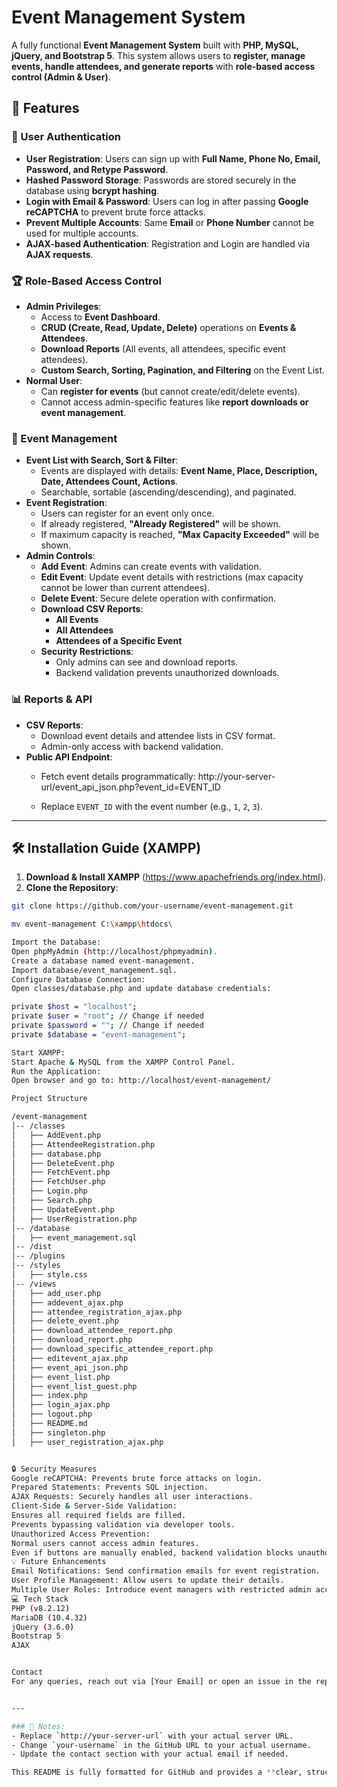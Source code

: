 # Event Management System

A fully functional **Event Management System** built with **PHP, MySQL, jQuery, and Bootstrap 5**. This system allows users to **register, manage events, handle attendees, and generate reports** with **role-based access control (Admin & User)**.

## 📌 Features

### 🔐 User Authentication
- **User Registration**: Users can sign up with **Full Name, Phone No, Email, Password, and Retype Password**.
- **Hashed Password Storage**: Passwords are stored securely in the database using **bcrypt hashing**.
- **Login with Email & Password**: Users can log in after passing **Google reCAPTCHA** to prevent brute force attacks.
- **Prevent Multiple Accounts**: Same **Email** or **Phone Number** cannot be used for multiple accounts.
- **AJAX-based Authentication**: Registration and Login are handled via **AJAX requests**.

### 🏆 Role-Based Access Control
- **Admin Privileges**:
  - Access to **Event Dashboard**.
  - **CRUD (Create, Read, Update, Delete)** operations on **Events & Attendees**.
  - **Download Reports** (All events, all attendees, specific event attendees).
  - **Custom Search, Sorting, Pagination, and Filtering** on the Event List.
- **Normal User**:
  - Can **register for events** (but cannot create/edit/delete events).
  - Cannot access admin-specific features like **report downloads or event management**.

### 📅 Event Management
- **Event List with Search, Sort & Filter**:
  - Events are displayed with details: **Event Name, Place, Description, Date, Attendees Count, Actions**.
  - Searchable, sortable (ascending/descending), and paginated.
- **Event Registration**:
  - Users can register for an event only once.
  - If already registered, **"Already Registered"** will be shown.
  - If maximum capacity is reached, **"Max Capacity Exceeded"** will be shown.
- **Admin Controls**:
  - **Add Event**: Admins can create events with validation.
  - **Edit Event**: Update event details with restrictions (max capacity cannot be lower than current attendees).
  - **Delete Event**: Secure delete operation with confirmation.
  - **Download CSV Reports**:
    - **All Events**
    - **All Attendees**
    - **Attendees of a Specific Event**
  - **Security Restrictions**:
    - Only admins can see and download reports.
    - Backend validation prevents unauthorized downloads.

### 📊 Reports & API
- **CSV Reports**:
  - Download event details and attendee lists in CSV format.
  - Admin-only access with backend validation.
- **Public API Endpoint**:
  - Fetch event details programmatically: http://your-server-url/event_api_json.php?event_id=EVENT_ID

  - Replace `EVENT_ID` with the event number (e.g., `1`, `2`, `3`).

---

## 🛠 Installation Guide (XAMPP)

1. **Download & Install XAMPP** (https://www.apachefriends.org/index.html).
2. **Clone the Repository**:
 ```sh
 git clone https://github.com/your-username/event-management.git

mv event-management C:\xampp\htdocs\

Import the Database:
Open phpMyAdmin (http://localhost/phpmyadmin).
Create a database named event-management.
Import database/event_management.sql.
Configure Database Connection:
Open classes/database.php and update database credentials:

private $host = "localhost";
private $user = "root"; // Change if needed
private $password = ""; // Change if needed
private $database = "event-management";

Start XAMPP:
Start Apache & MySQL from the XAMPP Control Panel.
Run the Application:
Open browser and go to: http://localhost/event-management/

Project Structure

/event-management
│-- /classes
│   ├── AddEvent.php
│   ├── AttendeeRegistration.php
│   ├── database.php
│   ├── DeleteEvent.php
│   ├── FetchEvent.php
│   ├── FetchUser.php
│   ├── Login.php
│   ├── Search.php
│   ├── UpdateEvent.php
│   ├── UserRegistration.php
│-- /database
│   ├── event_management.sql
│-- /dist
│-- /plugins
│-- /styles
│   ├── style.css
│-- /views
│   ├── add_user.php
│   ├── addevent_ajax.php
│   ├── attendee_registration_ajax.php
│   ├── delete_event.php
│   ├── download_attendee_report.php
│   ├── download_report.php
│   ├── download_specific_attendee_report.php
│   ├── editevent_ajax.php
│   ├── event_api_json.php
│   ├── event_list.php
│   ├── event_list_guest.php
│   ├── index.php
│   ├── login_ajax.php
│   ├── logout.php
│   ├── README.md
│   ├── singleton.php
│   ├── user_registration_ajax.php


🔒 Security Measures
Google reCAPTCHA: Prevents brute force attacks on login.
Prepared Statements: Prevents SQL injection.
AJAX Requests: Securely handles all user interactions.
Client-Side & Server-Side Validation:
Ensures all required fields are filled.
Prevents bypassing validation via developer tools.
Unauthorized Access Prevention:
Normal users cannot access admin features.
Even if buttons are manually enabled, backend validation blocks unauthorized actions.
💡 Future Enhancements
Email Notifications: Send confirmation emails for event registration.
User Profile Management: Allow users to update their details.
Multiple User Roles: Introduce event managers with restricted admin access.
💻 Tech Stack
PHP (v8.2.12)
MariaDB (10.4.32)
jQuery (3.6.0)
Bootstrap 5
AJAX


Contact
For any queries, reach out via [Your Email] or open an issue in the repository.


---

### 📌 Notes:
- Replace `http://your-server-url` with your actual server URL.
- Change `your-username` in the GitHub URL to your actual username.
- Update the contact section with your actual email if needed.

This README is fully formatted for GitHub and provides a **clear, structured** overview of your project! 🚀 Let me know if you need modifications. 😊
